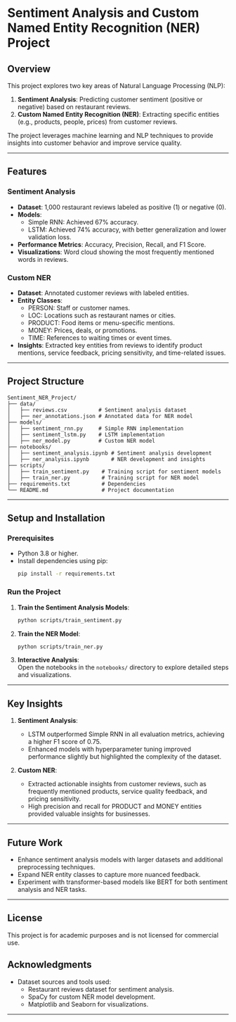 
# Sentiment Analysis and Custom Named Entity Recognition (NER) Project

## Overview
This project explores two key areas of Natural Language Processing (NLP):  
1. **Sentiment Analysis**: Predicting customer sentiment (positive or negative) based on restaurant reviews.  
2. **Custom Named Entity Recognition (NER)**: Extracting specific entities (e.g., products, people, prices) from customer reviews.  

The project leverages machine learning and NLP techniques to provide insights into customer behavior and improve service quality.

---

## Features
### Sentiment Analysis
- **Dataset**: 1,000 restaurant reviews labeled as positive (1) or negative (0).  
- **Models**:  
  - Simple RNN: Achieved 67% accuracy.  
  - LSTM: Achieved 74% accuracy, with better generalization and lower validation loss.  
- **Performance Metrics**: Accuracy, Precision, Recall, and F1 Score.  
- **Visualizations**: Word cloud showing the most frequently mentioned words in reviews.

### Custom NER
- **Dataset**: Annotated customer reviews with labeled entities.  
- **Entity Classes**:  
  - PERSON: Staff or customer names.  
  - LOC: Locations such as restaurant names or cities.  
  - PRODUCT: Food items or menu-specific mentions.  
  - MONEY: Prices, deals, or promotions.  
  - TIME: References to waiting times or event times.  
- **Insights**: Extracted key entities from reviews to identify product mentions, service feedback, pricing sensitivity, and time-related issues.

---

## Project Structure
```
Sentiment_NER_Project/
├── data/
│   ├── reviews.csv          # Sentiment analysis dataset
│   ├── ner_annotations.json # Annotated data for NER model
├── models/
│   ├── sentiment_rnn.py     # Simple RNN implementation
│   ├── sentiment_lstm.py    # LSTM implementation
│   ├── ner_model.py         # Custom NER model
├── notebooks/
│   ├── sentiment_analysis.ipynb # Sentiment analysis development
│   ├── ner_analysis.ipynb       # NER development and insights
├── scripts/
│   ├── train_sentiment.py    # Training script for sentiment models
│   ├── train_ner.py          # Training script for NER model
├── requirements.txt          # Dependencies
└── README.md                 # Project documentation
```

---

## Setup and Installation

### Prerequisites
- Python 3.8 or higher.
- Install dependencies using pip:  
  ```bash
  pip install -r requirements.txt
  ```

### Run the Project
1. **Train the Sentiment Analysis Models**:  
   ```bash
   python scripts/train_sentiment.py
   ```
2. **Train the NER Model**:  
   ```bash
   python scripts/train_ner.py
   ```
3. **Interactive Analysis**:  
   Open the notebooks in the `notebooks/` directory to explore detailed steps and visualizations.

---

## Key Insights
1. **Sentiment Analysis**:  
   - LSTM outperformed Simple RNN in all evaluation metrics, achieving a higher F1 score of 0.75.  
   - Enhanced models with hyperparameter tuning improved performance slightly but highlighted the complexity of the dataset.

2. **Custom NER**:  
   - Extracted actionable insights from customer reviews, such as frequently mentioned products, service quality feedback, and pricing sensitivity.  
   - High precision and recall for PRODUCT and MONEY entities provided valuable insights for businesses.

---

## Future Work
- Enhance sentiment analysis models with larger datasets and additional preprocessing techniques.  
- Expand NER entity classes to capture more nuanced feedback.  
- Experiment with transformer-based models like BERT for both sentiment analysis and NER tasks.

---

## License
This project is for academic purposes and is not licensed for commercial use.

## Acknowledgments
- Dataset sources and tools used:  
  - Restaurant reviews dataset for sentiment analysis.  
  - SpaCy for custom NER model development.  
  - Matplotlib and Seaborn for visualizations.

---
